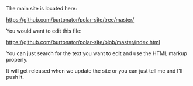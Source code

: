 The main site is located here:

https://github.com/burtonator/polar-site/tree/master/

You would want to edit this file:

https://github.com/burtonator/polar-site/blob/master/index.html

You can just search for the text you want to edit and use the HTML markup properly.

It will get released when we update the site or you can just tell me and I'll push it.   